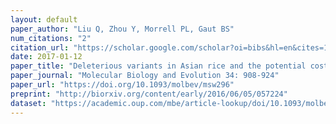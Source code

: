 ```yaml
---
layout: default
paper_author: "Liu Q, Zhou Y, Morrell PL, Gaut BS"
num_citations: "2"
citation_url: "https://scholar.google.com/scholar?oi=bibs&hl=en&cites=12884034988284567941&as_sdt=5&as_ylo=2017&as_yhi=2017"
date: 2017-01-12
paper_title: "Deleterious variants in Asian rice and the potential cost of domestication"
paper_journal: "Molecular Biology and Evolution 34: 908-924"
paper_url: "https://doi.org/10.1093/molbev/msw296"
preprint: "http://biorxiv.org/content/early/2016/06/05/057224"
dataset: "https://academic.oup.com/mbe/article-lookup/doi/10.1093/molbev/msw296#supplementary-data"
---
```

